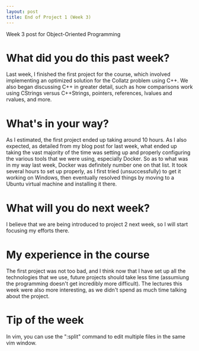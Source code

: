 ```yaml
---
layout: post
title: End of Project 1 (Week 3)
---
```


Week 3 post for Object-Oriented Programming

# What did you do this past week?

Last week, I finished the first project for the course, which involved implementing an optimized solution for the Collatz problem using C++. We also began discussing C++ in greater detail, such as how comparisons work using CStrings versus C++Strings, pointers, references, lvalues and rvalues, and more. 

# What's in your way?

As I estimated, the first project ended up taking around 10 hours. As I also expected, as detailed from my blog post for last week, what ended up taking the vast majority of the time was setting up and properly configuring the various tools that we were using, especially Docker. So as to what was in my way last week, Docker was definitely number one on that list. It took several hours to set up properly, as I first tried (unsuccessfully) to get it working on Windows, then eventually resolved things by moving to a Ubuntu virtual machine and installing it there.

# What will you do next week?

I believe that we are being introduced to project 2 next week, so I will start focusing my efforts there.

# My experience in the course

The first project was not too bad, and I think now that I have set up all the technologies that we use, future projects should take less time (assumiung the programming doesn't get incredibly more difficult). The lectures this week were also more interesting, as we didn't spend as much time talking about the project.

# Tip of the week

In vim, you can use the ":split" command to edit multiple files in the same vim window.
